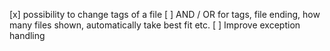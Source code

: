 [x] possibility to change tags of a file
[ ] AND / OR for tags, file ending, how many files shown, automatically take best fit etc.
[ ] Improve exception handling